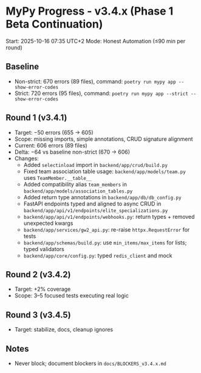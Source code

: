 # MyPy Progress - v3.4.x (Phase 1 Beta Continuation)

Start: 2025-10-16 07:35 UTC+2
Mode: Honest Automation (≤90 min per round)

## Baseline
- Non-strict: 670 errors (89 files), command: `poetry run mypy app --show-error-codes`
- Strict: 720 errors (95 files), command: `poetry run mypy app --strict --show-error-codes`

## Round 1 (v3.4.1)
- Target: −50 errors (655 → 605)
- Scope: missing imports, simple annotations, CRUD signature alignment
- Current: 606 errors (89 files)
- Delta: −64 vs baseline non-strict (670 → 606)
- Changes:
  - Added `selectinload` import in `backend/app/crud/build.py`
  - Fixed team association table usage: `backend/app/models/team.py` uses `TeamMember.__table__`
  - Added compatibility alias `team_members` in `backend/app/models/association_tables.py`
  - Added return type annotations in `backend/app/db/db_config.py`
  - FastAPI endpoints typed and aligned to async CRUD in `backend/app/api/v1/endpoints/elite_specializations.py`
  - `backend/app/api/v1/endpoints/webhooks.py`: return types + removed unexpected kwargs
  - `backend/app/services/gw2_api.py`: re-raise `httpx.RequestError` for tests
  - `backend/app/schemas/build.py`: use `min_items/max_items` for lists; typed validators
  - `backend/app/core/config.py`: typed `redis_client` and mock

## Round 2 (v3.4.2)
- Target: +2% coverage
- Scope: 3–5 focused tests executing real logic

## Round 3 (v3.4.5)
- Target: stabilize, docs, cleanup ignores

## Notes
- Never block; document blockers in `docs/BLOCKERS_v3.4.x.md`
